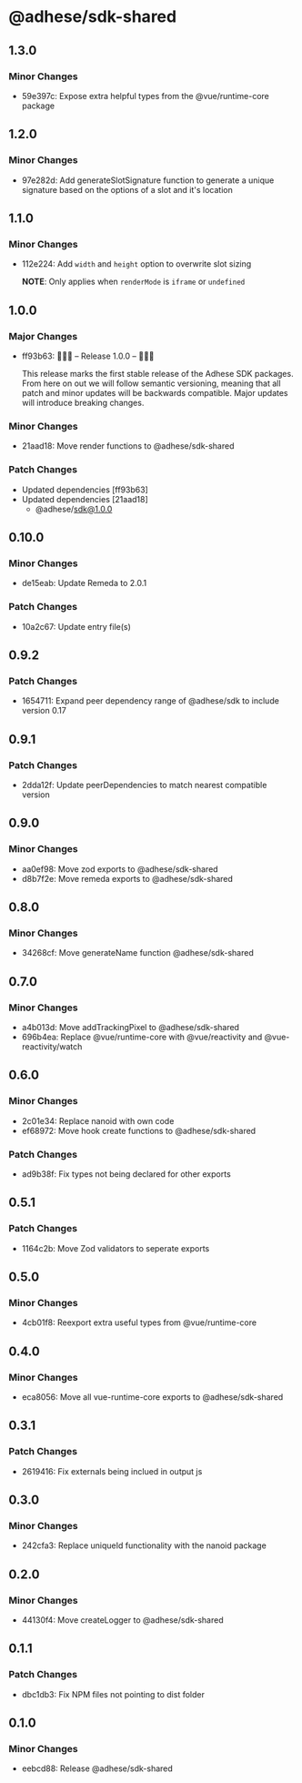 # @adhese/sdk-shared

## 1.3.0

### Minor Changes

- 59e397c: Expose extra helpful types from the @vue/runtime-core package

## 1.2.0

### Minor Changes

- 97e282d: Add generateSlotSignature function to generate a unique signature based on the options of a slot and it's location

## 1.1.0

### Minor Changes

- 112e224: Add `width` and `height` option to overwrite slot sizing

  **NOTE**: Only applies when `renderMode` is `iframe` or `undefined`

## 1.0.0

### Major Changes

- ff93b63: 🎉🎉🎉 – Release 1.0.0 – 🎉🎉🎉

  This release marks the first stable release of the Adhese SDK packages. From here on out we will follow semantic
  versioning, meaning that all patch and minor updates will be backwards compatible. Major updates will introduce
  breaking changes.

### Minor Changes

- 21aad18: Move render functions to @adhese/sdk-shared

### Patch Changes

- Updated dependencies [ff93b63]
- Updated dependencies [21aad18]
  - @adhese/sdk@1.0.0

## 0.10.0

### Minor Changes

- de15eab: Update Remeda to 2.0.1

### Patch Changes

- 10a2c67: Update entry file(s)

## 0.9.2

### Patch Changes

- 1654711: Expand peer dependency range of @adhese/sdk to include version 0.17

## 0.9.1

### Patch Changes

- 2dda12f: Update peerDependencies to match nearest compatible version

## 0.9.0

### Minor Changes

- aa0ef98: Move zod exports to @adhese/sdk-shared
- d8b7f2e: Move remeda exports to @adhese/sdk-shared

## 0.8.0

### Minor Changes

- 34268cf: Move generateName function @adhese/sdk-shared

## 0.7.0

### Minor Changes

- a4b013d: Move addTrackingPixel to @adhese/sdk-shared
- 696b4ea: Replace @vue/runtime-core with @vue/reactivity and @vue-reactivity/watch

## 0.6.0

### Minor Changes

- 2c01e34: Replace nanoid with own code
- ef68972: Move hook create functions to @adhese/sdk-shared

### Patch Changes

- ad9b38f: Fix types not being declared for other exports

## 0.5.1

### Patch Changes

- 1164c2b: Move Zod validators to seperate exports

## 0.5.0

### Minor Changes

- 4cb01f8: Reexport extra useful types from @vue/runtime-core

## 0.4.0

### Minor Changes

- eca8056: Move all vue-runtime-core exports to @adhese/sdk-shared

## 0.3.1

### Patch Changes

- 2619416: Fix externals being inclued in output js

## 0.3.0

### Minor Changes

- 242cfa3: Replace uniqueId functionality with the nanoid package

## 0.2.0

### Minor Changes

- 44130f4: Move createLogger to @adhese/sdk-shared

## 0.1.1

### Patch Changes

- dbc1db3: Fix NPM files not pointing to dist folder

## 0.1.0

### Minor Changes

- eebcd88: Release @adhese/sdk-shared
